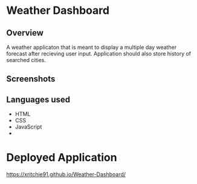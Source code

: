 # Weather Dashboard

## Overview
A weather applicaton that is meant to display a multiple day weather forecast after recieving user input.
Application should also store history of searched cities. 

## Screenshots

## Languages used
- HTML
- CSS
- JavaScript
- 

# Deployed Application
https://xritchie91.github.io/Weather-Dashboard/
